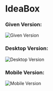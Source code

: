 # IdeaBox




### Given Version: 

![Given Version](https://i.imgur.com/p9AKxcX.jpg)


### Desktop Version:

![Desktop Version](https://i.imgur.com/WDeZAeG.png)


### Mobile Version:

![Mobile Version](https://i.imgur.com/KEmkbFe.png)


